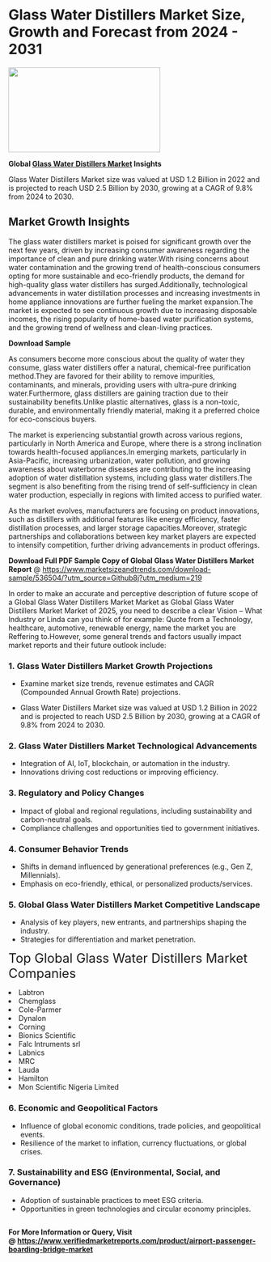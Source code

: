 <H1>Glass Water Distillers Market Size, Growth and Forecast from 2024 - 2031</H1><img class="aligncenter size-medium wp-image-584254" src="https://thirdeyenews.in/wp-content/uploads/2024/09/Global-Market-Research-300x168.jpeg" alt="" width="300" height="168" /><p><strong>Global&nbsp;<a href="https://www.marketsizeandtrends.com/download-sample/536504/?utm_source=Github8j?utm_medium=219">Glass Water Distillers Market</a> Insights</strong></p><p>Glass Water Distillers Market size was valued at USD 1.2 Billion in 2022 and is projected to reach USD 2.5 Billion by 2030, growing at a CAGR of 9.8% from 2024 to 2030.</p><p><h2>Market Growth Insights</h2> <p>The glass water distillers market is poised for significant growth over the next few years, driven by increasing consumer awareness regarding the importance of clean and pure drinking water.With rising concerns about water contamination and the growing trend of health-conscious consumers opting for more sustainable and eco-friendly products, the demand for high-quality glass water distillers has surged.Additionally, technological advancements in water distillation processes and increasing investments in home appliance innovations are further fueling the market expansion.The market is expected to see continuous growth due to increasing disposable incomes, the rising popularity of home-based water purification systems, and the growing trend of wellness and clean-living practices.</p> <p><strong>Download Sample</strong></p> <p>As consumers become more conscious about the quality of water they consume, glass water distillers offer a natural, chemical-free purification method.They are favored for their ability to remove impurities, contaminants, and minerals, providing users with ultra-pure drinking water.Furthermore, glass distillers are gaining traction due to their sustainability benefits.Unlike plastic alternatives, glass is a non-toxic, durable, and environmentally friendly material, making it a preferred choice for eco-conscious buyers.</p> <p>The market is experiencing substantial growth across various regions, particularly in North America and Europe, where there is a strong inclination towards health-focused appliances.In emerging markets, particularly in Asia-Pacific, increasing urbanization, water pollution, and growing awareness about waterborne diseases are contributing to the increasing adoption of water distillation systems, including glass water distillers.The segment is also benefiting from the rising trend of self-sufficiency in clean water production, especially in regions with limited access to purified water.</p> <p>As the market evolves, manufacturers are focusing on product innovations, such as distillers with additional features like energy efficiency, faster distillation processes, and larger storage capacities.Moreover, strategic partnerships and collaborations between key market players are expected to intensify competition, further driving advancements in product offerings.</p> <p><span class=""><strong>Download Full PDF Sample Copy of Global Glass Water Distillers Market Report</strong> @ <a href="https://www.marketsizeandtrends.com/download-sample/536504/?utm_source=Github8j?utm_medium=219" target="_blank">https://www.marketsizeandtrends.com/download-sample/536504/?utm_source=Github8j?utm_medium=219</a></span></p><p>In order to make an accurate and perceptive description of future scope of a Global&nbsp;Glass Water Distillers Market Market as Global&nbsp;Glass Water Distillers Market Market of 2025, you need to describe a clear Vision &ndash; What Industry or Linda can you think of for example: Quote from a Technology, healthcare, automotive, renewable energy, name the market you are Reffering to.However, some general trends and factors usually impact market reports and their future outlook include:</p><h3>1.&nbsp;<strong>Glass Water Distillers Market Growth Projections</strong></h3><ul><li>Examine market size trends, revenue estimates and CAGR (Compounded Annual Growth Rate) projections.</li><li><p>Glass Water Distillers Market size was valued at USD 1.2 Billion in 2022 and is projected to reach USD 2.5 Billion by 2030, growing at a CAGR of 9.8% from 2024 to 2030.</p></li></ul><h3>2.&nbsp;<strong>Glass Water Distillers Market Technological Advancements</strong></h3><ul><li>Integration of AI, IoT, blockchain, or automation in the industry.</li><li>Innovations driving cost reductions or improving efficiency.</li></ul><h3>3.&nbsp;<strong>Regulatory and Policy Changes</strong></h3><ul><li>Impact of global and regional regulations, including sustainability and carbon-neutral goals.</li><li>Compliance challenges and opportunities tied to government initiatives.</li></ul><h3>4.&nbsp;<strong>Consumer Behavior Trends</strong></h3><ul><li>Shifts in demand influenced by generational preferences (e.g., Gen Z, Millennials).</li><li>Emphasis on eco-friendly, ethical, or personalized products/services.</li></ul><h3>5.&nbsp;<strong>Global Glass Water Distillers Market Competitive Landscape</strong></h3><ul><li>Analysis of key players, new entrants, and partnerships shaping the industry.</li><li>Strategies for differentiation and market penetration.</li></ul><p data-pm-slice="1 1 []"><span style="color: inherit; font-family: inherit; font-size: 25px;">Top Global Glass Water Distillers Market Companies</span></p><div class="" data-test-id=""><p><li>Labtron</li><li> Chemglass</li><li> Cole-Parmer</li><li> Dynalon</li><li> Corning</li><li> Bionics Scientific</li><li> Falc Intruments srl</li><li> Labnics</li><li> MRC</li><li> Lauda</li><li> Hamilton</li><li> Mon Scientific Nigeria Limited</li></p></div><h3>6.&nbsp;<strong>Economic and Geopolitical Factors</strong></h3><ul><li>Influence of global economic conditions, trade policies, and geopolitical events.</li><li>Resilience of the market to inflation, currency fluctuations, or global crises.</li></ul><h3>7.&nbsp;<strong>Sustainability and ESG (Environmental, Social, and Governance)</strong></h3><ul><li>Adoption of sustainable practices to meet ESG criteria.</li><li>Opportunities in green technologies and circular economy principles.</li></ul><h2><strong style="font-size: 14px;">For More Information or Query, Visit @&nbsp;</strong><a style="background-color: #ffffff; font-size: 14px;" href="https://www.marketsizeandtrends.com/report/glass-water-distillers-market/" target="_blank">https://www.verifiedmarketreports.com/product/airport-passenger-boarding-bridge-market</a></h2>